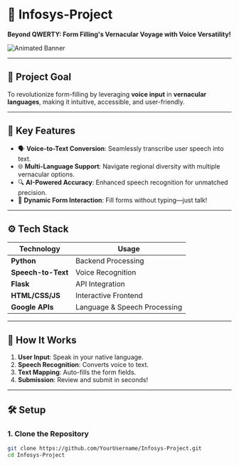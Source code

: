 # 🌟 Infosys-Project  
**Beyond QWERTY: Form Filling's Vernacular Voyage with Voice Versatility!**

![Animated Banner](https://readme-typing-svg.herokuapp.com?font=Fira+Code&size=24&duration=4000&pause=1000&color=00C1FF&center=true&vCenter=true&width=800&lines=Breaking+Language+Barriers!;Empowering+Users+Through+Voice+Input!;Your+Forms%2C+Their+Voice%2C+One+Click!)

---

## 🎯 **Project Goal**
To revolutionize form-filling by leveraging **voice input** in **vernacular languages**, making it intuitive, accessible, and user-friendly.

---

## 🚀 **Key Features**
- 🗣️ **Voice-to-Text Conversion**: Seamlessly transcribe user speech into text.  
- 🌐 **Multi-Language Support**: Navigate regional diversity with multiple vernacular options.  
- 🔍 **AI-Powered Accuracy**: Enhanced speech recognition for unmatched precision.  
- 📝 **Dynamic Form Interaction**: Fill forms without typing—just talk!  

---

## ⚙️ **Tech Stack**
| **Technology**    | **Usage**                       |
|--------------------|---------------------------------|
| **Python**         | Backend Processing             |
| **Speech-to-Text** | Voice Recognition              |
| **Flask**          | API Integration                |
| **HTML/CSS/JS**    | Interactive Frontend           |
| **Google APIs**    | Language & Speech Processing   |

---

## 🌟 **How It Works**
1. **User Input**: Speak in your native language.
2. **Speech Recognition**: Converts voice to text.
3. **Text Mapping**: Auto-fills the form fields.
4. **Submission**: Review and submit in seconds!

---

## 🛠️ **Setup**
### 1. Clone the Repository  
```bash
git clone https://github.com/YourUsername/Infosys-Project.git
cd Infosys-Project

